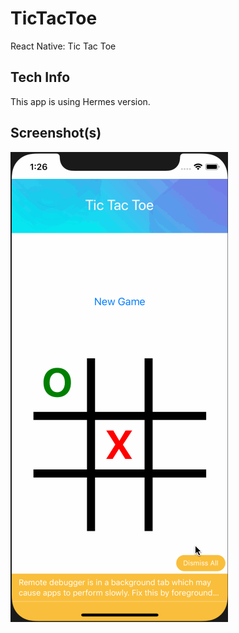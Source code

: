 # TicTacToe
React Native: Tic Tac Toe

## Tech Info
This app is using Hermes version.

## Screenshot(s)
![Video Walkthrough](tictactoe.gif)
